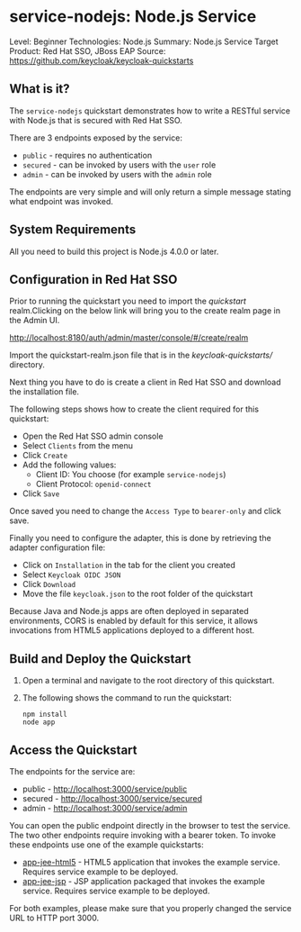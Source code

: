 service-nodejs: Node.js Service
===================================================

Level: Beginner
Technologies: Node.js
Summary: Node.js Service
Target Product: Red Hat SSO, JBoss EAP
Source: <https://github.com/keycloak/keycloak-quickstarts>


What is it?
-----------

The `service-nodejs` quickstart demonstrates how to write a RESTful service with Node.js that is secured with Red Hat SSO.

There are 3 endpoints exposed by the service:

* `public` - requires no authentication
* `secured` - can be invoked by users with the `user` role
* `admin` - can be invoked by users with the `admin` role

The endpoints are very simple and will only return a simple message stating what endpoint was invoked.


System Requirements
-------------------

All you need to build this project is Node.js 4.0.0 or later.

Configuration in Red Hat SSO
-----------------------

Prior to running the quickstart you need to import the *quickstart* realm.Clicking on the below link will bring you to the create realm page in the Admin UI.

[http://localhost:8180/auth/admin/master/console/#/create/realm](http://localhost:8180/auth/admin/master/console/#/create/realm)

Import the quickstart-realm.json file that is in the *keycloak-quickstarts/* directory.

Next thing you have to do is create a client in Red Hat SSO and download the installation file.

The following steps shows how to create the client required for this quickstart:

* Open the Red Hat SSO admin console
* Select `Clients` from the menu
* Click `Create`
* Add the following values:
  * Client ID: You choose (for example `service-nodejs`)
  * Client Protocol: `openid-connect`
* Click `Save`

Once saved you need to change the `Access Type` to `bearer-only` and click save.

Finally you need to configure the adapter, this is done by retrieving the adapter configuration file:

* Click on `Installation` in the tab for the client you created
* Select `Keycloak OIDC JSON`
* Click `Download`
* Move the file `keycloak.json` to the root folder of the quickstart

Because Java and Node.js apps are often deployed in separated environments, CORS is enabled by default for this service, it allows invocations from HTML5 applications deployed to a different host.

Build and Deploy the Quickstart
-------------------------------

1. Open a terminal and navigate to the root directory of this quickstart.

2. The following shows the command to run the quickstart:

   ````
   npm install
   node app
   ````

Access the Quickstart
---------------------

The endpoints for the service are:

* public - <http://localhost:3000/service/public>
* secured - <http://localhost:3000/service/secured>
* admin - <http://localhost:3000/service/admin>

You can open the public endpoint directly in the browser to test the service. The two other endpoints require
invoking with a bearer token. To invoke these endpoints use one of the example quickstarts:

* [app-jee-html5](../app-jee-html5/README.md) - HTML5 application that invokes the example service. Requires service example to be deployed.
* [app-jee-jsp](../app-jee-jsp/README.md) - JSP application packaged that invokes the example service. Requires service example to be deployed.

For both examples, please make sure that you properly changed the service URL to HTTP port 3000.
